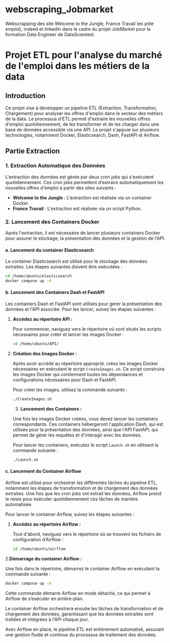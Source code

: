 # webscraping_Jobmarket
Webscrapping des site Welcome to the Jungle, France Travail (ex pôle emploi), indeed et linkedIn dans le cadre du projet JobMarket pour la formation Data Engineer de DataScientest.

# Projet ETL pour l'analyse du marché de l'emploi dans les métiers de la data

## Introduction
Ce projet vise à développer un pipeline ETL (Extraction, Transformation, Chargement) pour analyser les offres d'emploi dans le secteur des métiers de la data. Le processus d'ETL permet d'extraire les nouvelles offres d'emploi quotidiennement, de les transformer et de les charger dans une base de données accessible via une API. Le projet s'appuie sur plusieurs technologies, notamment Docker, Elasticsearch, Dash, FastAPI et Airflow.

## Partie Extraction

### 1. Extraction Automatique des Données

L'extraction des données est gérée par deux cron jobs qui s'exécutent quotidiennement. Ces cron jobs permettent d'extraire automatiquement les nouvelles offres d'emploi à partir des sites suivants :

- **Welcome to the Jungle** : L'extraction est réalisée via un container Docker.
- **France Travail** : L'extraction est réalisée via un script Python.

### 2. Lancement des Containers Docker

Après l'extraction, il est nécessaire de lancer plusieurs containers Docker pour assurer le stockage, la présentation des données et la gestion de l'API.

#### a. Lancement du container Elasticsearch

Le container Elasticsearch est utilisé pour le stockage des données extraites. Les étapes suivantes doivent être exécutées :

```bash
cd /home/ubuntu/elasticsearch
docker compose up -d
```

#### b. Lancement des Containers Dash et FastAPI

Les containers Dash et FastAPI sont utilisés pour gérer la présentation des données et l'API associée. Pour les lancer, suivez les étapes suivantes :

1. **Accédez au répertoire API :**

   Pour commencer, naviguez vers le répertoire où sont situés les scripts nécessaires pour créer et lancer les images Docker :

   ```bash
   cd /home/ubuntu/API/
   ```

2. **Création des Images Docker :**

   Après avoir accédé au répertoire approprié, créez les images Docker nécessaires en exécutant le script `CreateImages.sh`. Ce script construira les images Docker qui contiennent toutes les dépendances et configurations nécessaires pour Dash et FastAPI.

   Pour créer les images, utilisez la commande suivante :

   ```bash
   ./CreateImages.sh
   ```

   3. **Lancement des Containers :**

   Une fois les images Docker créées, vous devez lancer les containers correspondants. Ces containers hébergeront l'application Dash, qui est utilisée pour la présentation des données, ainsi que l'API FastAPI, qui permet de gérer les requêtes et d'interagir avec les données.

   Pour lancer les containers, exécutez le script `Launch.sh` en utilisant la commande suivante :

   ```bash
   ./Launch.sh
   ```

#### c. Lancement du Container Airflow

Airflow est utilisé pour orchestrer les différentes tâches du pipeline ETL, notamment les étapes de transformation et de chargement des données extraites. Une fois que les cron jobs ont extrait les données, Airflow prend le relais pour exécuter quotidiennement ces tâches de manière automatisée.

Pour lancer le container Airflow, suivez les étapes suivantes :

1. **Accédez au répertoire Airflow :**

   Tout d'abord, naviguez vers le répertoire où se trouvent les fichiers de configuration d'Airflow :

   ```bash
   cd /home/ubuntu/airflow
   ```

2.**Démarrage du container Airflow :**
    
  Une fois dans le répertoire, démarrez le container Airflow en exécutant la commande suivante :

  ```bash
  docker compose up -d
  ```

  Cette commande démarre Airflow en mode détaché, ce qui permet à Airflow de s’exécuter en arrière-plan.
    
  Le container Airflow orchestrera ensuite les tâches de transformation et de chargement des données, garantissant que les données extraites sont traitées et intégrées à l'API chaque jour.

Avec Airflow en place, le pipeline ETL est entièrement automatisé, assurant une gestion fluide et continue du processus de traitement des données.
